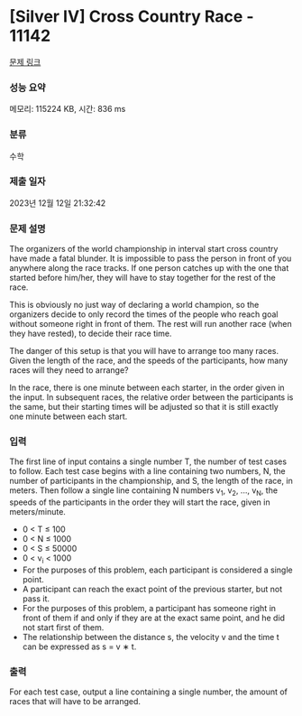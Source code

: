 # [Silver IV] Cross Country Race - 11142 

[문제 링크](https://www.acmicpc.net/problem/11142) 

### 성능 요약

메모리: 115224 KB, 시간: 836 ms

### 분류

수학

### 제출 일자

2023년 12월 12일 21:32:42

### 문제 설명

<p>The organizers of the world championship in interval start cross country have made a fatal blunder. It is impossible to pass the person in front of you anywhere along the race tracks. If one person catches up with the one that started before him/her, they will have to stay together for the rest of the race.</p>

<p>This is obviously no just way of declaring a world champion, so the organizers decide to only record the times of the people who reach goal without someone right in front of them. The rest will run another race (when they have rested), to decide their race time.</p>

<p>The danger of this setup is that you will have to arrange too many races. Given the length of the race, and the speeds of the participants, how many races will they need to arrange?</p>

<p>In the race, there is one minute between each starter, in the order given in the input. In subsequent races, the relative order between the participants is the same, but their starting times will be adjusted so that it is still exactly one minute between each start.</p>

### 입력 

 <p>The first line of input contains a single number T, the number of test cases to follow. Each test case begins with a line containing two numbers, N, the number of participants in the championship, and S, the length of the race, in meters. Then follow a single line containing N numbers v<sub>1</sub>, v<sub>2</sub>, ..., v<sub>N</sub>, the speeds of the participants in the order they will start the race, given in meters/minute.</p>

<ul>
	<li>0 < T ≤ 100</li>
	<li>0 < N ≤ 1000</li>
	<li>0 < S ≤ 50000</li>
	<li>0 < v<sub>i</sub> < 1000</li>
	<li>For the purposes of this problem, each participant is considered a single point.</li>
	<li>A participant can reach the exact point of the previous starter, but not pass it.</li>
	<li>For the purposes of this problem, a participant has someone right in front of them if and only if they are at the exact same point, and he did not start first of them.</li>
	<li>The relationship between the distance s, the velocity v and the time t can be expressed as s = v ∗ t.</li>
</ul>

### 출력 

 <p>For each test case, output a line containing a single number, the amount of races that will have to be arranged.</p>

